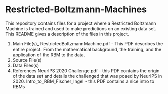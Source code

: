 # Restricted-Boltzmann-Machines
This repository contains files for a project where a Restricted Boltzmann Machine is trained and used to make predictions on an existing data set.
This README gives a description of the files in this project.

1. Main File(s)_
  RestrictedBoltzmannMachine.pdf - This PDF describes the entire project: From the mathematical background, the training, and the application of the RBM to the data.
2. Source File(s)
3. Data Files(s)
4. References
  NeurIPS 2020 Challenge.pdf - this PDF contains the origin of the data set and details the challenged that was posed by NeurIPS in 2020.
  Intro_to_RBM_Fischer_Ingel - this PDF contains a nice intro to RBMs
